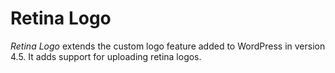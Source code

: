 # Retina Logo

*Retina Logo* extends the custom logo feature added to WordPress in version 4.5. It adds support for uploading retina logos. 